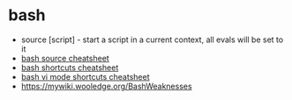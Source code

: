 # bash

* source [script] - start a script in a current context, all evals will be set to it 
* [bash source cheatsheet](https://mywiki.wooledge.org/BashSheet)
* [bash shortcuts cheatsheet](https://readline.kablamo.org/emacs.html)
* [bash vi mode shortcuts cheatsheet](https://readline.kablamo.org/vi.html)
* <https://mywiki.wooledge.org/BashWeaknesses>
